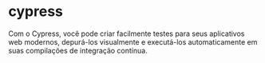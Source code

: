 # cypress
Com o Cypress, você pode criar facilmente testes para seus aplicativos web modernos, depurá-los visualmente e executá-los automaticamente em suas compilações de integração contínua.
